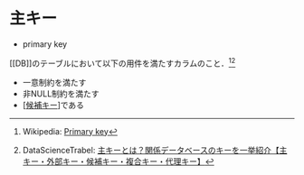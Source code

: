 # 主キー
- primary key

[[DB]]のテーブルにおいて以下の用件を満たすカラムのこと．[^1][^2]
- 一意制約を満たす
- 非NULL制約を満たす
- [[候補キー]]である

[^1]: Wikipedia: [Primary key](https://en.wikipedia.org/wiki/Primary_key)
[^2]: DataScienceTrabel: [主キーとは？関係データベースのキーを一挙紹介【主キー・外部キー・候補キー・複合キー・代理キー】](https://datascience-lab.sakura.ne.jp/primarykey/)

[//begin]: # "Autogenerated link references for markdown compatibility"
[候補キー]: %E5%80%99%E8%A3%9C%E3%82%AD%E3%83%BC.md "候補キー"
[//end]: # "Autogenerated link references"
